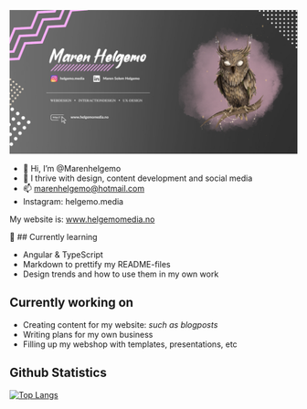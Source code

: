![HEADER!](img/githubheader.png)
- 👋 Hi, I’m @Marenhelgemo
- 👀 I thrive with design, content development and social media
- 📫 marenhelgemo@hotmail.com
- Instagram: helgemo.media

My website is: www.helgemomedia.no

:blossom: ## Currently learning
- Angular & TypeScript
- Markdown to prettify my README-files
- Design trends and how to use them in my own work

## Currently working on
- Creating content for my website: *such as blogposts*
- Writing plans for my own business
- Filling up my webshop with templates, presentations, etc

## Github Statistics
[![Top Langs](https://github-readme-stats.vercel.app/api/top-langs/?username=marenhelgemo&layout=compact)](https://github.com/marenhelgemo)